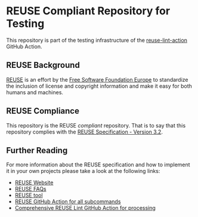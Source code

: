 # REUSE Compliant Repository for Testing

This repository is part of the testing infrastructure of the [reuse-lint-action](https://github.com/Imamiland/reuse-lint-action) GitHub Action.

## REUSE Background

[REUSE](https://reuse.software) is an effort by the [Free Software Foundation Europe](https://fsfe.org) to standardize the inclusion of license and copyright information and make it easy for both humans and machines.

## REUSE Compliance

This repository is the REUSE _compliant_ repository. That is to say that this repository complies with the [REUSE Specification - Version 3.2](https://reuse.software/spec-3.2/).

## Further Reading

For more information about the REUSE specification and how to implement it in your own projects please take a look at the following links:

- [REUSE Website](https://reuse.software)
- [REUSE FAQs](https://reuse.software/faq/)
- [REUSE tool](https://github.com/fsfe/reuse-tool)
- [REUSE GitHub Action for all subcommands](https://github.com/marketplace/actions/reuse-compliance-check)
- [Comprehensive REUSE Lint GitHub Action for processing](https://github.com/Imamiland/reuse-lint-action)
